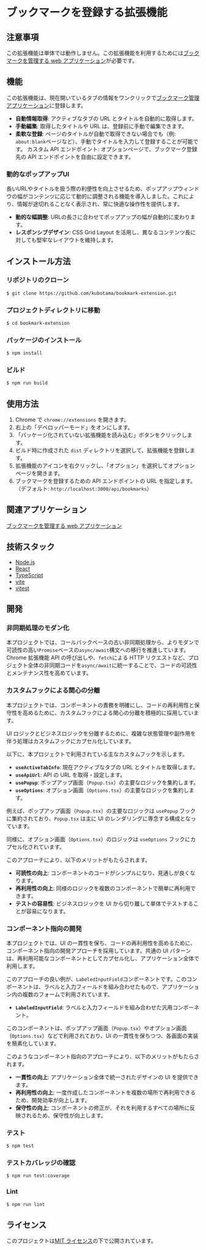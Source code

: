 # ブックマークを登録する拡張機能

## 注意事項

この拡張機能は単体では動作しません。この拡張機能を利用するためには[ブックマークを管理する web アプリケーション](https://github.com/kubotama/linkpage)が必要です。

## 機能

この拡張機能は、現在開いているタブの情報をワンクリックで[ブックマーク管理アプリケーション](https://github.com/kubotama/linkpage)に登録します。

- **自動情報取得**: アクティブなタブの URL とタイトルを自動的に取得します。
- **手動編集**: 取得したタイトルや URL は、登録前に手動で編集できます。
- **柔軟な登録**: ページのタイトルが自動で取得できない場合でも（例: `about:blank`ページなど）、手動でタイトルを入力して登録することが可能です。
カスタム API エンドポイント: オプションページで、ブックマーク登録先の API エンドポイントを自由に設定できます。

### 動的なポップアップUI

長いURLやタイトルを扱う際の利便性を向上させるため、ポップアップウィンドウの幅がコンテンツに応じて動的に調整される機能を導入しました。これにより、情報が途切れることなく表示され、常に快適な操作性を提供します。

- **動的な幅調整**: URLの長さに合わせてポップアップの幅が自動的に変わります。
- **レスポンシブデザイン**: CSS Grid Layout を活用し、異なるコンテンツ長に対しても堅牢なレイアウトを維持します。

## インストール方法

### リポジトリのクローン

```bash
$ git clone https://github.com/kubotama/bookmark-extension.git
```

### プロジェクトディレクトリに移動

```bash
$ cd bookmark-extension
```

### パッケージのインストール

```bash
$ npm install
```

### ビルド

```bash
$ npm run build
```

## 使用方法

1.  Chrome で `chrome://extensions` を開きます。
2.  右上の「デベロッパーモード」をオンにします。
3.  「パッケージ化されていない拡張機能を読み込む」ボタンをクリックします。
4.  ビルド時に作成された `dist` ディレクトリを選択して、拡張機能を登録します。
5.  拡張機能のアイコンを右クリックし、「オプション」を選択してオプションページを開きます。
6.  ブックマークを登録するための API エンドポイントの URL を指定します。（デフォルト: `http://localhost:3000/api/bookmarks`）

## 関連アプリケーション

[ブックマークを管理する web アプリケーション](https://github.com/kubotama/linkpage)

## 技術スタック

- [Node.js](https://nodejs.org/)
- [React](https://reactjs.org/)
- [TypeScript](https://www.typescriptlang.org/)
- [vite](https://ja.vite.dev/)
- [vitest](https://vitest.dev)

## 開発

### 非同期処理のモダン化

本プロジェクトでは、コールバックベースの古い非同期処理から、よりモダンで可読性の高い`Promise`ベースの`async/await`構文への移行を推進しています。Chrome 拡張機能 API の呼び出しや、`fetch`による HTTP リクエストなど、プロジェクト全体の非同期コードを`async/await`に統一することで、コードの可読性とメンテナンス性を高めています。

### カスタムフックによる関心の分離

本プロジェクトでは、コンポーネントの責務を明確にし、コードの再利用性と保守性を高めるために、カスタムフックによる関心の分離を積極的に採用しています。

UI ロジックとビジネスロジックを分離するために、複雑な状態管理や副作用を伴う処理はカスタムフックにカプセル化しています。

以下に、本プロジェクトで利用されている主なカスタムフックを示します。

- **`useActiveTabInfo`**: 現在アクティブなタブの URL とタイトルを取得します。
- **`useApiUrl`**: API の URL を取得・設定します。
- **`usePopup`**: ポップアップ画面（`Popup.tsx`）の主要なロジックを集約します。
- **`useOptions`**: オプション画面（`Options.tsx`）の主要なロジックを集約します。

例えば、ポップアップ画面（`Popup.tsx`）の主要なロジックは `usePopup` フックに集約されており、`Popup.tsx` は主に UI のレンダリングに専念する構成となっています。

同様に、オプション画面（`Options.tsx`）のロジックは `useOptions` フックにカプセル化されています。

このアプローチにより、以下のメリットがもたらされます。

- **可読性の向上**: コンポーネントのコードがシンプルになり、見通しが良くなります。
- **再利用性の向上**: 同様のロジックを複数のコンポーネントで簡単に再利用できます。
- **テストの容易性**: ビジネスロジックを UI から切り離して単体でテストすることが容易になります。

### コンポーネント指向の開発

本プロジェクトでは、UI の一貫性を保ち、コードの再利用性を高めるために、コンポーネント指向の開発アプローチを採用しています。共通の UI パターンは、再利用可能なコンポーネントとしてカプセル化し、アプリケーション全体で利用します。

このアプローチの良い例が、`LabeledInputField`コンポーネントです。このコンポーネントは、ラベルと入力フィールドを組み合わせたもので、アプリケーション内の複数のフォームで利用されています。

- **`LabeledInputField`**: ラベルと入力フィールドを組み合わせた汎用コンポーネント。

このコンポーネントは、ポップアップ画面（`Popup.tsx`）やオプション画面（`Options.tsx`）などで利用されており、UI の一貫性を保ちつつ、各画面の実装を簡素化しています。

このようなコンポーネント指向のアプローチにより、以下のメリットがもたらされます。

- **一貫性の向上**: アプリケーション全体で統一されたデザインの UI を提供できます。
- **再利用性の向上**: 一度作成したコンポーネントを複数の場所で再利用できるため、開発効率が向上します。
- **保守性の向上**: コンポーネントの修正が、それを利用するすべての場所に反映されるため、保守性が向上します。

### テスト

```bash
$ npm test
```

### テストカバレッジの確認

```bash
$ npm run test:coverage
```

### Lint

```bash
$ npm run lint
```

## ライセンス

このプロジェクトは[MIT ライセンス](LICENSE)の下で公開されています。

